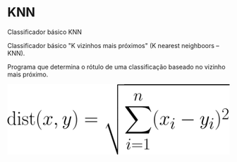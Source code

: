 # KNN
Classificador básico KNN

Classificador básico "K vizinhos mais próximos" (K nearest neighboors – KNN).

Programa que determina o rótulo de uma classificação baseado no vizinho mais próximo.

![Fóruma Euclidiana](https://github.com/JhowRaul/KNN/blob/master/files/euclidean.png)